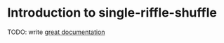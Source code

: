 # Introduction to single-riffle-shuffle

TODO: write [great documentation](http://jacobian.org/writing/what-to-write/)

